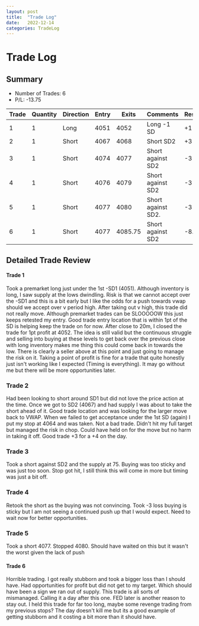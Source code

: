 ```yaml
---
layout: post
title:  "Trade Log"
date:   2022-12-14
categories: TradeLog
---
```

# Trade Log
## Summary
- Number of Trades: 6 
- P/L: -13.75

| Trade | Quantity | Direction | Entry | Exits | Comments           | Result | Period |
| ----- | -------- | --------- | ----- | ----- | ------------------ | ------ | ------ |
| 1     | 1        | Long      | 4051  | 4052  | Long -1 SD         | +1     | w      |
| 2     | 1        | Short     | 4067  | 4068  | Short SD2          | +3     | A      |
| 3     | 1        | Short     | 4074  | 4077  | Short against SD2  | -3     | B      |
| 4     | 1        | Short     | 4076  | 4079  | Short against SD2 | -3     | B      |
| 5     | 1        | Short     | 4077  | 4080  | Short against SD2. | -3     | B      |
| 6     | 1        | Short     | 4077  | 4085.75      | Short against SD2  | -8.75       | B-E      |


## Detailed Trade Review

#### Trade 1

Took a premarket long just under the 1st -SD1 (4051). Although inventory is long, I saw supply at the lows dwindling.  Risk is that we cannot accept over the -SD1 and this is a bit early but I like the odds for a push towards vwap should we accept over v period high. After taking out v high, this trade did not really move. Although premarket trades can be SLOOOOOW this just keeps retested my entry.  Good trade entry location that is within 1pt of the SD is helping keep the trade on for now. After close to 20m, I closed the trade for 1pt profit at 4052. The idea is still valid but the continuous struggle and selling into buying at these levels to get back over the previous close with long inventory makes me thing this could come back in towards the low. There is clearly a seller above at this point and just going to manage the risk on it.  Taking a point of profit is fine for a trade that quite honestly just isn't working like I expected (Timing is everything). It may go without me but there will be more opportunities later. 

### Trade 2
Had been looking to short around SD1 but did not love the price action at the time. Once we got to SD2 (4067) and had supply I was about to take the short ahead of it. Good trade location and was looking for the larger move back to VWAP. When we failed to get acceptance under the 1st SD (again) I put my stop at 4064 and was taken. Not a bad trade. Didn't hit my full target but managed the risk in chop. Could have held on for the move but no harm in taking it off. Good trade +3 for a +4 on the day.

### Trade 3
Took a short against SD2 and the supply at 75. Buying was too sticky and was just too soon. Stop got hit, I still think this will come in more but timing was just a bit off.

### Trade 4
Retook the short as the buying was not convincing. Took -3 loss buying is sticky but I am not seeing a continued push up that I would expect. Need to wait now for better opportunities.  

### Trade 5
Took a short 4077. Stopped 4080. Should have waited on this but it wasn't the worst given the lack of push 

#### Trade 6
Horrible trading. I got really stubborn and took a bigger loss than I should have. Had opportunities for profit but did not get to my target. Which should have been a sign we ran out of supply.  This trade is all sorts of mismanaged. Calling it a day after this one. FED later is another reason to stay out. I held this trade for far too long, maybe some revenge trading from my previous stops? The day doesn't kill me but its a good example of getting stubborn and it costing a bit more than it should have. 
